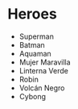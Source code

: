 # Heroes

* Superman
* Batman
* Aquaman
* Mujer Maravilla
* Linterna Verde
* Robin
* Volcán Negro
* Cybong
